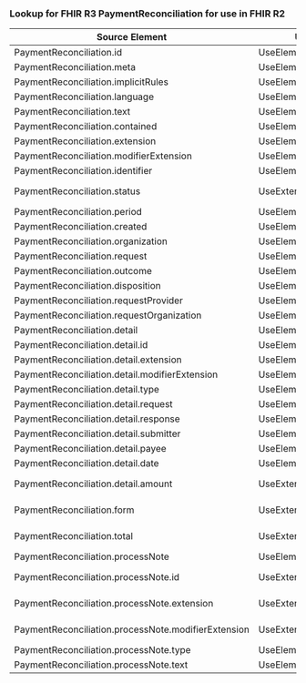 ### Lookup for FHIR R3 PaymentReconciliation for use in FHIR R2

| Source Element | Usage | Target |
| -------------- | ----- | ------ |
| PaymentReconciliation.id | UseElementSameName | PaymentReconciliation.id |
| PaymentReconciliation.meta | UseElementSameName | PaymentReconciliation.meta |
| PaymentReconciliation.implicitRules | UseElementSameName | PaymentReconciliation.implicitRules |
| PaymentReconciliation.language | UseElementSameName | PaymentReconciliation.language |
| PaymentReconciliation.text | UseElementSameName | PaymentReconciliation.text |
| PaymentReconciliation.contained | UseElementSameName | PaymentReconciliation.contained |
| PaymentReconciliation.extension | UseElementSameName | PaymentReconciliation.extension |
| PaymentReconciliation.modifierExtension | UseElementSameName | PaymentReconciliation.modifierExtension |
| PaymentReconciliation.identifier | UseElementSameName | PaymentReconciliation.identifier |
| PaymentReconciliation.status | UseExtension | http://hl7.org/fhir/3.0/StructureDefinition/extension-PaymentReconciliation.status |
| PaymentReconciliation.period | UseElementSameName | PaymentReconciliation.period |
| PaymentReconciliation.created | UseElementSameName | PaymentReconciliation.created |
| PaymentReconciliation.organization | UseElementRenamed | PaymentReconciliation.organization |
| PaymentReconciliation.request | UseElementSameName | PaymentReconciliation.request |
| PaymentReconciliation.outcome | UseElementSameName | PaymentReconciliation.outcome |
| PaymentReconciliation.disposition | UseElementSameName | PaymentReconciliation.disposition |
| PaymentReconciliation.requestProvider | UseElementRenamed | PaymentReconciliation.requestProvider |
| PaymentReconciliation.requestOrganization | UseElementRenamed | PaymentReconciliation.requestOrganization |
| PaymentReconciliation.detail | UseElementSameName | PaymentReconciliation.detail |
| PaymentReconciliation.detail.id | UseElementSameName | PaymentReconciliation.detail.id |
| PaymentReconciliation.detail.extension | UseElementSameName | PaymentReconciliation.detail.extension |
| PaymentReconciliation.detail.modifierExtension | UseElementSameName | PaymentReconciliation.detail.modifierExtension |
| PaymentReconciliation.detail.type | UseElementSameName | PaymentReconciliation.detail.type |
| PaymentReconciliation.detail.request | UseElementSameName | PaymentReconciliation.detail.request |
| PaymentReconciliation.detail.response | UseElementSameName | PaymentReconciliation.detail.responce |
| PaymentReconciliation.detail.submitter | UseElementSameName | PaymentReconciliation.detail.submitter |
| PaymentReconciliation.detail.payee | UseElementSameName | PaymentReconciliation.detail.payee |
| PaymentReconciliation.detail.date | UseElementSameName | PaymentReconciliation.detail.date |
| PaymentReconciliation.detail.amount | UseExtension | http://hl7.org/fhir/3.0/StructureDefinition/extension-PaymentReconciliation.detail.amount |
| PaymentReconciliation.form | UseExtension | http://hl7.org/fhir/3.0/StructureDefinition/extension-PaymentReconciliation.form |
| PaymentReconciliation.total | UseExtension | http://hl7.org/fhir/3.0/StructureDefinition/extension-PaymentReconciliation.total |
| PaymentReconciliation.processNote | UseElementSameName | PaymentReconciliation.note |
| PaymentReconciliation.processNote.id | UseExtension | http://hl7.org/fhir/3.0/StructureDefinition/extension-PaymentReconciliation.processNote.id |
| PaymentReconciliation.processNote.extension | UseExtension | http://hl7.org/fhir/3.0/StructureDefinition/extension-PaymentReconciliation.processNote.extension |
| PaymentReconciliation.processNote.modifierExtension | UseExtension | http://hl7.org/fhir/3.0/StructureDefinition/extension-PaymentReconciliation.processNote.modifierExtension |
| PaymentReconciliation.processNote.type | UseElementSameName | PaymentReconciliation.note.type |
| PaymentReconciliation.processNote.text | UseElementSameName | PaymentReconciliation.note.text |
